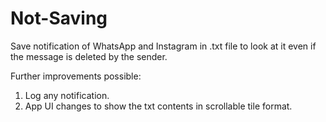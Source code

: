 # Not-Saving
Save notification of WhatsApp and Instagram in .txt file to look at it even if the message is deleted by the sender.

Further improvements possible:
1. Log any notification.
2. App UI changes to show the txt contents in scrollable tile format.
